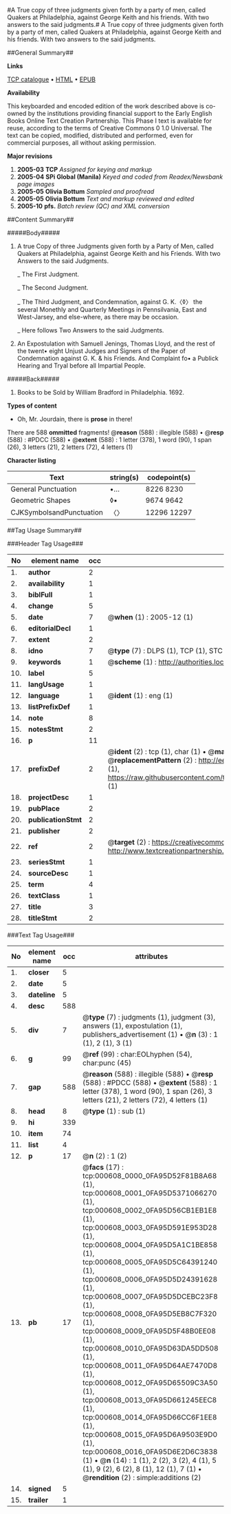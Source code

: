 #A True copy of three judgments given forth by a party of men, called Quakers at Philadelphia, against George Keith and his friends. With two answers to the said judgments.#
A True copy of three judgments given forth by a party of men, called Quakers at Philadelphia, against George Keith and his friends. With two answers to the said judgments.

##General Summary##

**Links**

[TCP catalogue](http://www.ota.ox.ac.uk/tcp/)  • 
[HTML](http://tei.it.ox.ac.uk/tcp/Texts-HTML/free/N00/N00483.html)  • 
[EPUB](http://tei.it.ox.ac.uk/tcp/Texts-EPUB/free/N00/N00483.epub)

**Availability**

This keyboarded and encoded edition of the
	       work described above is co-owned by the institutions
	       providing financial support to the Early English Books
	       Online Text Creation Partnership. This Phase I text is
	       available for reuse, according to the terms of Creative
	       Commons 0 1.0 Universal. The text can be copied,
	       modified, distributed and performed, even for
	       commercial purposes, all without asking permission.

**Major revisions**

1. __2005-03__ __TCP__ *Assigned for keying and markup*
1. __2005-04__ __SPi Global (Manila)__ *Keyed and coded from Readex/Newsbank page images*
1. __2005-05__ __Olivia Bottum__ *Sampled and proofread*
1. __2005-05__ __Olivia Bottum__ *Text and markup reviewed and edited*
1. __2005-10__ __pfs.__ *Batch review (QC) and XML conversion*

##Content Summary##

#####Body#####

1. A true Copy of three Judgments given forth by a Party of Men, called Quakers at Philadelphia, against George Keith and his Friends. With two Answers to the said Judgments.

    _ The First Judgment.

    _ The Second Judgment.

    _ The Third Judgment, and Condemnation, against G. K.〈◊〉 the several Monethly and Quarterly Meetings in Pennsilvania, East and West-Jarsey, and else-where, as there may be occasion.

    _ Here follows Two Answers to the said Judgments.

1. An Expostulation with Samuell Jenings, Thomas Lloyd, and the rest of the twent• eight Unjust Judges and Signers of the Paper of Condemnation against G. K. & his Friends. And Complaint fo• a Publick Hearing and Tryal before all Impartial People.

#####Back#####

1. Books to be Sold by William Bradford in Philadelphia. 1692.

**Types of content**

  * Oh, Mr. Jourdain, there is **prose** in there!

There are 588 **ommitted** fragments! 
 @__reason__ (588) : illegible (588)  •  @__resp__ (588) : #PDCC (588)  •  @__extent__ (588) : 1 letter (378), 1 word (90), 1 span (26), 3 letters (21), 2 letters (72), 4 letters (1)

**Character listing**


|Text|string(s)|codepoint(s)|
|---|---|---|
|General Punctuation|•…|8226 8230|
|Geometric Shapes|◊▪|9674 9642|
|CJKSymbolsandPunctuation|〈〉|12296 12297|

##Tag Usage Summary##

###Header Tag Usage###

|No|element name|occ|attributes|
|---|---|---|---|
|1.|__author__|2||
|2.|__availability__|1||
|3.|__biblFull__|1||
|4.|__change__|5||
|5.|__date__|7| @__when__ (1) : 2005-12 (1)|
|6.|__editorialDecl__|1||
|7.|__extent__|2||
|8.|__idno__|7| @__type__ (7) : DLPS (1), TCP (1), STC (2), NOTIS (1), IMAGE-SET (1), EVANS-CITATION (1)|
|9.|__keywords__|1| @__scheme__ (1) : http://authorities.loc.gov/ (1)|
|10.|__label__|5||
|11.|__langUsage__|1||
|12.|__language__|1| @__ident__ (1) : eng (1)|
|13.|__listPrefixDef__|1||
|14.|__note__|8||
|15.|__notesStmt__|2||
|16.|__p__|11||
|17.|__prefixDef__|2| @__ident__ (2) : tcp (1), char (1)  •  @__matchPattern__ (2) : ([0-9\-]+):([0-9IVX]+) (1), (.+) (1)  •  @__replacementPattern__ (2) : http://eebo.chadwyck.com/downloadtiff?vid=$1&page=$2 (1), https://raw.githubusercontent.com/textcreationpartnership/Texts/master/tcpchars.xml#$1 (1)|
|18.|__projectDesc__|1||
|19.|__pubPlace__|2||
|20.|__publicationStmt__|2||
|21.|__publisher__|2||
|22.|__ref__|2| @__target__ (2) : https://creativecommons.org/publicdomain/zero/1.0/ (1), http://www.textcreationpartnership.org/docs/. (1)|
|23.|__seriesStmt__|1||
|24.|__sourceDesc__|1||
|25.|__term__|4||
|26.|__textClass__|1||
|27.|__title__|3||
|28.|__titleStmt__|2||


###Text Tag Usage###

|No|element name|occ|attributes|
|---|---|---|---|
|1.|__closer__|5||
|2.|__date__|5||
|3.|__dateline__|5||
|4.|__desc__|588||
|5.|__div__|7| @__type__ (7) : judgments (1), judgment (3), answers (1), expostulation (1), publishers_advertisement (1)  •  @__n__ (3) : 1 (1), 2 (1), 3 (1)|
|6.|__g__|99| @__ref__ (99) : char:EOLhyphen (54), char:punc (45)|
|7.|__gap__|588| @__reason__ (588) : illegible (588)  •  @__resp__ (588) : #PDCC (588)  •  @__extent__ (588) : 1 letter (378), 1 word (90), 1 span (26), 3 letters (21), 2 letters (72), 4 letters (1)|
|8.|__head__|8| @__type__ (1) : sub (1)|
|9.|__hi__|339||
|10.|__item__|74||
|11.|__list__|4||
|12.|__p__|17| @__n__ (2) : 1 (2)|
|13.|__pb__|17| @__facs__ (17) : tcp:000608_0000_0FA95D52F81B8A68 (1), tcp:000608_0001_0FA95D5371066270 (1), tcp:000608_0002_0FA95D56CB1EB1E8 (1), tcp:000608_0003_0FA95D591E953D28 (1), tcp:000608_0004_0FA95D5A1C1BE858 (1), tcp:000608_0005_0FA95D5C64391240 (1), tcp:000608_0006_0FA95D5D24391628 (1), tcp:000608_0007_0FA95D5DCEBC23F8 (1), tcp:000608_0008_0FA95D5EB8C7F320 (1), tcp:000608_0009_0FA95D5F48B0EE08 (1), tcp:000608_0010_0FA95D63DA5DD508 (1), tcp:000608_0011_0FA95D64AE7470D8 (1), tcp:000608_0012_0FA95D65509C3A50 (1), tcp:000608_0013_0FA95D661245EEC8 (1), tcp:000608_0014_0FA95D66CC6F1EE8 (1), tcp:000608_0015_0FA95D6A9503E9D0 (1), tcp:000608_0016_0FA95D6E2D6C3838 (1)  •  @__n__ (14) : 1 (1), 2 (2), 3 (2), 4 (1), 5 (1), 9 (2), 6 (2), 8 (1), 12 (1), 7 (1)  •  @__rendition__ (2) : simple:additions (2)|
|14.|__signed__|5||
|15.|__trailer__|1||
